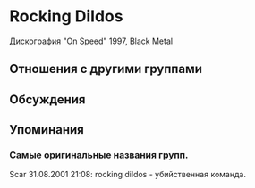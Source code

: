 # Rocking Dildos

Дискография
"On Speed" 1997, Black Metal

## Отношения с другими группами


## Обсуждения


## Упоминания

### Самые оригинальные названия групп.

Scar 31.08.2001 21:08:
rocking dildos - убийственная команда.

